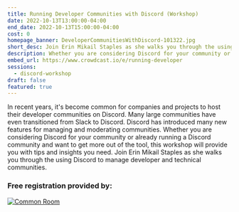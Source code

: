 ```yaml
---
title: Running Developer Communities with Discord (Workshop)
date: 2022-10-13T13:00:00-04:00
end_date: 2022-10-13T15:00:00-04:00
cost: 0
homepage_banner: DeveloperCommunitiesWithDiscord-101322.jpg
short_desc: Join Erin Mikail Staples as she walks you through the using Discord to manage developer and technical communities.
description: Whether you are considering Discord for your community or already running a Discord community and want to get more out of the tool, this workshop will provide you with tips and insights you need. Join Erin Mikail Staples as she walks you through the using Discord to manage developer and technical communities.
embed_url: https://www.crowdcast.io/e/running-developer
sessions:
  - discord-workshop
draft: false
featured: true
---
```


In recent years, it's become common for companies and projects to host their developer communities on Discord. Many large communities have even transitioned from Slack to Discord. Discord has introduced many new features for managing and moderating communities. Whether you are considering Discord for your community or already running a Discord community and want to get more out of the tool, this workshop will provide you with tips and insights you need. Join Erin Mikail Staples as she walks you through the using Discord to manage developer and technical communities.

### Free registration provided by:

[![Common Room](/img/sponsors/commonroom.png)](https://www.commonroom.io/)
